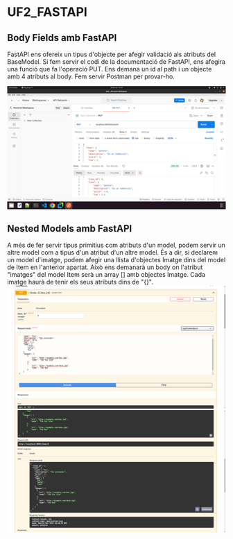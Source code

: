 # UF2_FASTAPI

## Body Fields amb FastAPI
FastAPI ens ofereix un tipus d'objecte per afegir validació als atributs del BaseModel.
Si fem servir el codi de la documentació de FastAPI, ens afegira una funció que fa l'operació PUT.
Ens demana un id al path i un objecte amb 4 atributs al body. Fem servir Postman per provar-ho.

![alt text](captura1.png)

## Nested Models amb FastAPI
A més de fer servir tipus primitius com atributs d'un model, podem servir un altre model com a tipus d'un atribut d'un altre model.
És a dir, si declarem un model d'imatge, podem afegir una llista d'objectes Imatge dins del model de Item en l'anterior apartat.
Això ens demanarà un body on l'atribut "imatges" del model Item serà un array [] amb objectes Imatge. Cada imatge haurà de tenir els seus atributs dins de "{}".
![alt text](captura2.png)
![alt text](captura3.png)
